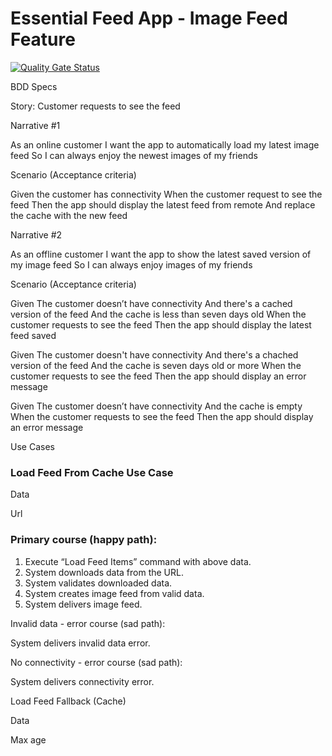 # Essential Feed App - Image Feed Feature
[![Quality Gate Status](https://sonarcloud.io/api/project_badges/measure?project=fronder_EssentialFeed&metric=alert_status)](https://sonarcloud.io/summary/new_code?id=fronder_EssentialFeed)

BDD Specs

Story: Customer requests to see the feed

Narrative #1

As an online customer 
I want the app to automatically load my latest image feed
So I can always enjoy the newest images of my friends

Scenario (Acceptance criteria)

Given the customer has connectivity
When the customer request to see the feed
Then the app should display the latest feed from remote 
And replace the cache with the new feed

Narrative #2

As an offline customer
I want the app to show the latest saved version of my image feed
So I can always enjoy images of my friends

Scenario (Acceptance criteria)

Given The customer doesn’t have connectivity
And there's a cached version of the feed
And the cache is less than seven days old
When the customer requests to see the feed
Then the app should display the latest feed saved

Given The customer doesn't have connectivity
And there's a chached version of the feed
And the cache is seven days old or more
When the customer requests to see the feed
Then the app should display an error message  

Given The customer doesn’t have connectivity
And the cache is empty 
When the customer requests to see the feed
Then the app should display an error message



Use Cases

### Load Feed From Cache Use Case

Data

Url

### Primary course (happy path):
1. Execute “Load Feed Items” command with above data.
2. System downloads data from the URL.
3. System validates downloaded data.
4. System creates image feed from valid data.
5. System delivers image feed.

Invalid data - error course (sad path):

System delivers invalid data error.

No connectivity - error course (sad path):

System delivers connectivity error.


Load Feed Fallback (Cache)

Data

Max age
